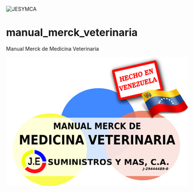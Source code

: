 ![JESYMCA](http://www.jesuministrosymas.com.ve/LOGO.png)

# manual_merck_veterinaria
Manual Merck de Medicina Veterinaria

![Alt text](media/imagen/popup/VENTANA_SEGURIDAD_3.png?raw=true "Portada")
